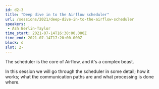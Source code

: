 ```yaml
---
id: d2-3
title: "Deep dive in to the Airflow scheduler"
url: /sessions/2021/deep-dive-in-to-the-airflow-scheduler
speakers:
 - Ash Berlin-Taylor
time_start: 2021-07-14T16:30:00.000Z
time_end: 2021-07-14T17:20:00.000Z
block: d
slot: 2-
---
```


The scheduler is the core of Airflow, and it's a complex beast.
 
 In this session we will go through the scheduler in some detail; how it works; what the communication paths are and what processing is done where.